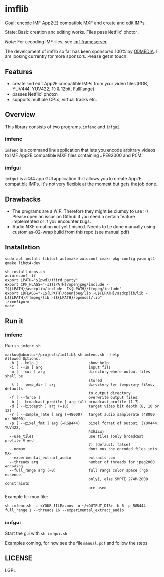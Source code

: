 # imflib

Goal: encode IMF App2(E) compatible MXF and create and edit IMPs.

State: Basic creation and editing works. Files pass Netflix' photon.

*Note*: For decoding IMF files, see [imf-frameserver](https://github.com/MarkusPfundstein/imf-frameserver)

The development of imflib so far has been sponsored 100% by [ODMEDIA](http://www.odmedia.com). I am looking currently for more sponsors. Please get in touch.

## Features

- create and edit App2E compatible IMPs from your video files (RGB, YUV444, YUV422, 10 & 12bit, FullRange)
- passes Netflix' photon
- supports multiple CPLs, virtual tracks etc.

## Overview

This library consists of two programs. `imfenc` and `imfgui`. 

### imfenc
`imfenc` is a command line application that lets you encode arbitrary videos to IMF App2E compatible MXF files containing JPEG2000 and PCM.

### imfgui
`imfgui` is a Qt4 app GUI application that allows you to create App2E compatible IMPs. It's not very flexible at the moment but gets the job done.

## Drawbacks

- The programs are a WIP. Therefore they might be clumsy to use :-) Please open an issue on Github if you need a certain feature implemented or if you encounter bugs.
- Audio MXF creation not yet finished. Needs to be done manually using custom as-02-wrap build from this repo (see manual.pdf)

## Installation

```
sudo apt install libtool automake autoconf cmake pkg-config yasm qt4-qmake libqt4-dev

sh install-deps.sh
autoreconf -if
export LPATH="$(pwd)/third_party"
export CPP_FLAGS="-I${LPATH}/openjpeg/include -I${LPATH}/asdcplib/include -I${LPATH}/ffmpeg/include"
export LDFLAGS="-L${LPATH}/openjpeg/lib -L${LPATH}/asdcplib/lib -L${LPATH}/ffmpeg/lib -L${LPATH}/openssl/lib"
./configure
make
```

## Run it

### imfenc

Run `sh imfenc.sh`

```
markus@ubuntu:~/projects/imflib$ sh imfenc.sh --help
Allowed Options:
  -h [ --help ]                       show help
  -i [ --in ] arg                     input file
  -o [ --out ] arg                    directory where output files shall be
                                      stored
  -t [ --temp_dir ] arg               directory for temporary files, defaults
                                      to output directory
  -f [ --force ]                      overwrite output files
  -b [ --broadcast_profile ] arg (=1) broadcast profile (1-7)
  -d [ --bitdepth ] arg (=10)         target video bit depth (8, 10 or 12)
  -r [ --sample_rate ] arg (=48000)   target audio samplerate (48000 or 96000)
  -p [ --pixel_fmt ] arg (=RGB444)    pixel format of output. (YUV444, YUV422,
                                      RGB444)
  --use_tiles                         use tiles (only broadcast profile 6 and
                                      7) [default: false]
  --nomux                             dont mux the encoded files into MXF
  --experimental_extract_audio        extracts pcm
  --threads arg                       number of threads for jpeg2000 encoding
  --full_range arg (=0)               full range color space (rgb essence
                                      only), else SMPTE 274M-2008 constraints
                                      are used
```

Example for mov file:

`sh imfenc.sh -i <YOUR_FILE>.mov -o ~/<OUTPUT_DIR> -b 6 -p RGB444 --full_range 1 --threads 16 --experimental_extract_audio`

### imfgui

Start the gui with `sh imfgui.sh`

Examples coming, for now see the file `manual.pdf` and follow the steps

## LICENSE

LGPL
